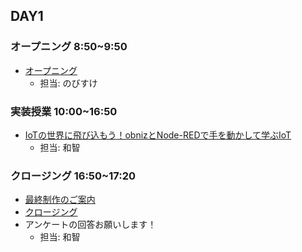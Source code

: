 ## DAY1

### オープニング 8:50~9:50

- [オープニング](https://www.canva.com/design/DAGmxFq5M0s/KZRybsKpJj1cxA2NMnNbHw/edit)
    - 担当: のびすけ

### 実装授業 10:00~16:50

- [IoTの世界に飛び込もう！obnizとNode-REDで手を動かして学ぶIoT](./dev_lesson)
    - 担当: 和智

### クロージング 16:50~17:20
- [最終制作のご案内](closing.md)　  
- [クロージング](https://www.canva.com/design/DAGmxJ3zWjw/YdnYuGxXxHj8PPR1Y7TOKQ/edit)
- アンケートの回答お願いします！
    - 担当: 和智
